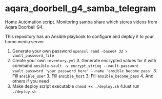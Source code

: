 # aqara_doorbell_g4_samba_telegram
Home Automation script. Monitoring samba share which stores videos from Aqara Doorbell G4.

This repository has an Ansible playbook to configure and deploy it to your home media server

1. Generate your own password ```openssl rand -base64 32 > vault_password_file```
2. Create your own ```inventory.yml```
   3. Generate encrypted values for it with command ```ansible-vault -v encrypt_string --vault-password vault_password 'your_password_here' --name 'ansible_become_pass'```
   3. Fill ```ansible_user```
   3. Fill ```ansible_host```
   3. Fill ```ansible_become_pass```
   4. And others if you need
3. Make deploy script executable ```chmod +x ./deploy.sh```
4Just run ```./deploy.sh```